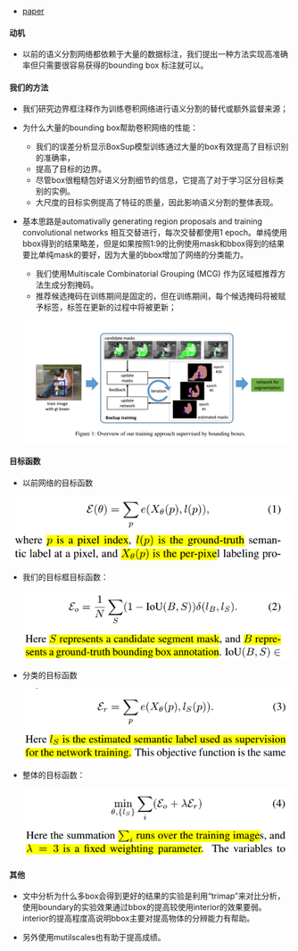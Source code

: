 * [paper](paper/2015-BoxSup%20Exploiting%20Bounding%20Boxes%20to%20Supervise%20Convolutional%20Networks%20for%20Semantic%20Segmentation.pdf)

#### 动机

* 以前的语义分割网络都依赖于大量的数据标注，我们提出一种方法实现高准确率但只需要很容易获得的bounding box  标注就可以。

#### 我们的方法

* 我们研究边界框注释作为训练卷积网络进行语义分割的替代或额外监督来源；

* 为什么大量的bounding box帮助卷积网络的性能：

  * 我们的误差分析显示BoxSup模型训练通过大量的box有效提高了目标识别的准确率，
  * 提高了目标的边界。
  * 尽管box很粗糙包好语义分割细节的信息，它提高了对于学习区分目标类别的实例。
  * 大尺度的目标实例提高了特征的质量，因此影响语义分割的整体表现。

* 基本思路是automativally generating region proposals and training convolutional networks 相互交替进行，每次交替都使用1 epoch。单纯使用bbox得到的结果略差，但是如果按照1:9的比例使用mask和bbox得到的结果要比单纯mask的要好，因为大量的bbox增加了网络的分类能力。

  * 我们使用Multiscale Combinatorial Grouping (MCG) 作为区域框推荐方法生成分割掩码。
  * 推荐候选掩码在训练期间是固定的，但在训练期间，每个候选掩码将被赋予标签，标签在更新的过程中将被更新；

  ![1541208911871](readme/BoxSup_method.png)

#### 目标函数

* 以前网络的目标函数

![1541210706261](readme/BoxSup_以前方法的目标函数.png)

* 我们的目标框目标函数：

  ![1541211269224](readme/BoxSup_我们目标函数.png)

* 分类的目标函数

  ![1541211455496](readme/BoxSup_我们目标函数_分类.png)

* 整体的目标函数：

  ![1541211558615](readme/BoxSup_我们目标函数_整体.png)

#### 其他

* 文中分析为什么多box会得到更好的结果的实验是利用“trimap”来对比分析，使用boundary的实验效果通过bbox的提高较使用interior的效果要弱。interior的提高程度高说明bbox主要对提高物体的分辨能力有帮助。 

* 另外使用mutilscales也有助于提高成绩。